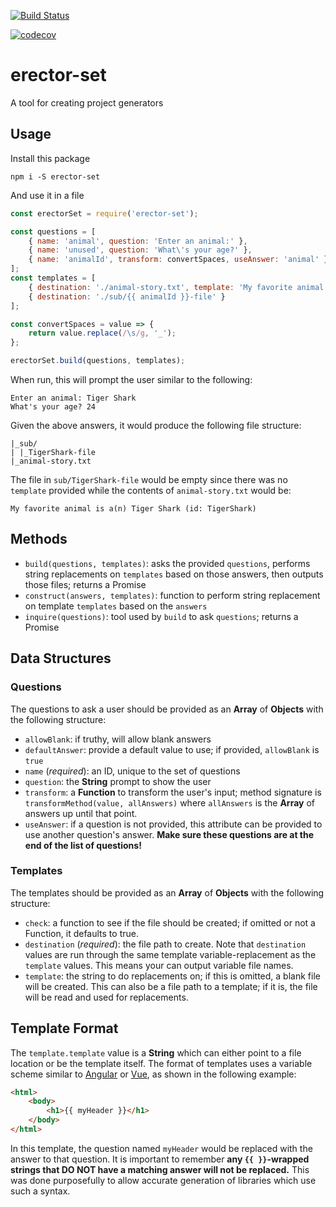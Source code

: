 [![Build Status](https://semaphoreci.com/api/v1/gonzofish/erector-set/branches/master/badge.svg)](https://semaphoreci.com/gonzofish/erector-set)

[![codecov](https://codecov.io/gh/gonzofish/erector-set/branch/master/graph/badge.svg)](https://codecov.io/gh/gonzofish/erector-set)

# erector-set
A tool for creating project generators

## <a name="usage"></a>Usage

Install this package

```shell
npm i -S erector-set
```

And use it in a file

```javascript
const erectorSet = require('erector-set');

const questions = [
    { name: 'animal', question: 'Enter an animal:' },
    { name: 'unused', question: 'What\'s your age?' },
    { name: 'animalId', transform: convertSpaces, useAnswer: 'animal' }
];
const templates = [
    { destination: './animal-story.txt', template: 'My favorite animal is a(n) {{ animal }} (id: {{ animalId }})' },
    { destination: './sub/{{ animalId }}-file' }
];

const convertSpaces = value => {
    return value.replace(/\s/g, '_');
};

erectorSet.build(questions, templates);
```

When run, this will prompt the user similar to the following:

```shell
Enter an animal: Tiger Shark
What's your age? 24
```

Given the above answers, it would produce the following file structure:

```shell
|_sub/
| |_TigerShark-file
|_animal-story.txt
```

The file in `sub/TigerShark-file` would be empty since there was no `template` provided while the contents
of `animal-story.txt` would be:

```shell
My favorite animal is a(n) Tiger Shark (id: TigerShark)
```

## Methods

* `build(questions, templates)`: asks the provided `questions`, performs string replacements on
    `templates` based on those answers, then outputs those files; returns a Promise
* `construct(answers, templates)`: function to perform string replacement on template `templates`
    based on the `answers`
* `inquire(questions)`: tool used by `build` to ask `questions`; returns a Promise

## Data Structures

### Questions

The questions to ask a user should be provided as an **Array** of **Objects** with the following
structure:

- `allowBlank`: if truthy, will allow blank answers
- `defaultAnswer`: provide a default value to use; if provided, `allowBlank` is `true`
- `name` (_required_): an ID, unique to the set of questions
- `question`: the **String** prompt to show the user
- `transform`: a **Function** to transform the user's input; method signature is
    `transformMethod(value, allAnswers)` where `allAnswers` is the **Array** of answers up until that
    point.
- `useAnswer`: if a question is not provided, this attribute can be provided to use another question's
    answer. **Make sure these questions are at the end of the list of questions!**

### Templates

The templates should be provided as an **Array** of **Objects** with the following structure:

- `check`: a function to see if the file should be created; if omitted or not a Function, it
    defaults to true.
- `destination` (_required_): the file path to create. Note that `destination` values are run
    through the same template variable-replacement as the `template` values. This means your
    can output variable file names.
- `template`: the string to do replacements on; if this is omitted, a blank file will be created.
    This can also be a file path to a template; if it is, the file will be read and used for
    replacements.

## Template Format

The `template.template` value is a **String** which can either point to a file location or be the template
itself. The format of templates uses a variable scheme similar to [Angular](https://angular.io/ "Angular") or
[Vue](http://vuejs.org/ "Vue.js"), as shown in the following example:

```html
<html>
    <body>
        <h1>{{ myHeader }}</h1>
    </body>
</html>
```

In this template, the question named `myHeader` would be replaced with the answer to that question. It is
important to remember **any `{{ }}`-wrapped strings that DO NOT have a matching answer will not be replaced.**
This was done purposefully to allow accurate generation of libraries which use such a syntax.
